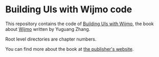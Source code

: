 Building UIs with Wijmo code
=====================================================

This repository contains the code of [Building UIs with Wijmo](http://wijmobook.com/), the book about [Wijmo](http://wijmo.com/) written by Yuguang Zhang.

Root level directories are chapter numbers.

You can find more about the book at [the publisher's website](http://www.packtpub.com/building-user-interfaces-with-wijmo/book).

